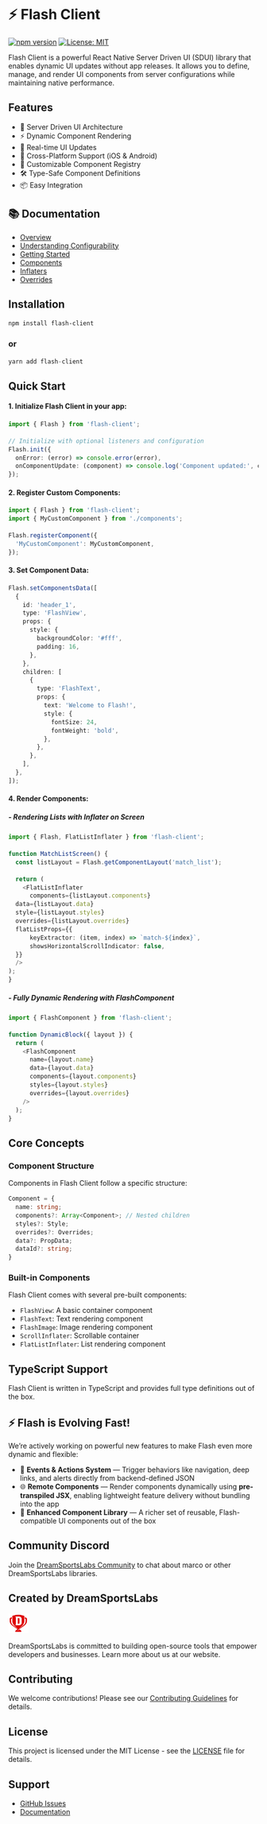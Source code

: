 # ⚡ Flash Client

[![npm version](https://badge.fury.io/js/flash-client.svg)](https://badge.fury.io/js/flash-client)
[![License: MIT](https://img.shields.io/badge/License-MIT-yellow.svg)](https://opensource.org/licenses/MIT)

Flash Client is a powerful React Native Server Driven UI (SDUI) library that enables dynamic UI updates without app releases. It allows you to define, manage, and render UI components from server configurations while maintaining native performance.

## Features

- 🚀 Server Driven UI Architecture
- ⚡️ Dynamic Component Rendering
- 🔄 Real-time UI Updates
- 📱 Cross-Platform Support (iOS & Android)
- 🎨 Customizable Component Registry
- 🛠 Type-Safe Component Definitions
- 📦 Easy Integration

## 📚 Documentation

- [Overview](https://app.gitbook.com/o/4LSU9ku5mbRRmXIp618W/s/x2629G9neeISCbDa2iUD/development/overview)
- [Understanding Configurability](https://app.gitbook.com/o/4LSU9ku5mbRRmXIp618W/s/x2629G9neeISCbDa2iUD/understanding-configurability)
- [Getting Started](https://app.gitbook.com/o/4LSU9ku5mbRRmXIp618W/s/x2629G9neeISCbDa2iUD/getting-started)
- [Components](https://app.gitbook.com/o/4LSU9ku5mbRRmXIp618W/s/x2629G9neeISCbDa2iUD/getting-started/components)
- [Inflaters](https://app.gitbook.com/o/4LSU9ku5mbRRmXIp618W/s/x2629G9neeISCbDa2iUD/getting-started/inflaters)
- [Overrides](https://app.gitbook.com/o/4LSU9ku5mbRRmXIp618W/s/x2629G9neeISCbDa2iUD/getting-started/overrides)


## Installation

```bash
npm install flash-client
```
### or
```typescript
yarn add flash-client
```

## Quick Start

#### 1. Initialize Flash Client in your app:

```typescript
import { Flash } from 'flash-client';

// Initialize with optional listeners and configuration
Flash.init({
  onError: (error) => console.error(error),
  onComponentUpdate: (component) => console.log('Component updated:', component),
});
```

#### 2. Register Custom Components:

```typescript
import { Flash } from 'flash-client';
import { MyCustomComponent } from './components';

Flash.registerComponent({
  'MyCustomComponent': MyCustomComponent,
});
```

#### 3. Set Component Data:

```typescript
Flash.setComponentsData([
  {
    id: 'header_1',
    type: 'FlashView',
    props: {
      style: {
        backgroundColor: '#fff',
        padding: 16,
      },
    },
    children: [
      {
        type: 'FlashText',
        props: {
          text: 'Welcome to Flash!',
          style: {
            fontSize: 24,
            fontWeight: 'bold',
          },
        },
      },
    ],
  },
]);
```

#### 4. Render Components:

   ##### - Rendering Lists with Inflater on Screen
```typescript
import { Flash, FlatListInflater } from 'flash-client';

function MatchListScreen() {
  const listLayout = Flash.getComponentLayout('match_list');

  return (
    <FlatListInflater
      components={listLayout.components}
  data={listLayout.data}
  style={listLayout.styles}
  overrides={listLayout.overrides}
  flatListProps={{
      keyExtractor: (item, index) => `match-${index}`,
      showsHorizontalScrollIndicator: false,
  }}
  />
);
}
```
  ##### - Fully Dynamic Rendering with FlashComponent
```typescript
import { FlashComponent } from 'flash-client';

function DynamicBlock({ layout }) {
  return (
    <FlashComponent
      name={layout.name}
      data={layout.data}
      components={layout.components}
      styles={layout.styles}
      overrides={layout.overrides}
    />
  );
}
```

## Core Concepts

### Component Structure

Components in Flash Client follow a specific structure:

```typescript
Component = {
  name: string;
  components?: Array<Component>; // Nested children
  styles?: Style;
  overrides?: Overrides;
  data?: PropData;
  dataId?: string;
}
```

### Built-in Components

Flash Client comes with several pre-built components:

- `FlashView`: A basic container component
- `FlashText`: Text rendering component
- `FlashImage`: Image rendering component
- `ScrollInflater`: Scrollable container
- `FlatListInflater`: List rendering component

## TypeScript Support

Flash Client is written in TypeScript and provides full type definitions out of the box.

## ⚡ Flash is Evolving Fast!

We’re actively working on powerful new features to make Flash even more dynamic and flexible:

- 🧩 **Events & Actions System** — Trigger behaviors like navigation, deep links, and alerts directly from backend-defined JSON
- 🌐 **Remote Components** — Render components dynamically using **pre-transpiled JSX**, enabling lightweight feature delivery without bundling into the app
- 🧱 **Enhanced Component Library** — A richer set of reusable, Flash-compatible UI components out of the box

## Community Discord

Join the [DreamSportsLabs Community](https://discord.com/channels/1317172052179943504/1317172052179943507) to chat about marco or other DreamSportsLabs libraries.

## Created by DreamSportsLabs

<img src="media/logo.png" width="40" alt="Flash Banner" />

DreamSportsLabs is committed to building open-source tools that empower developers and businesses. Learn more about us at our website.

## Contributing

We welcome contributions! Please see our [Contributing Guidelines](CONTRIBUTING.md) for details.

## License

This project is licensed under the MIT License - see the [LICENSE](LICENSE) file for details.

## Support

- [GitHub Issues](https://github.com/dream-sports-labs/flash-client/issues)
- [Documentation](https://app.gitbook.com/o/4LSU9ku5mbRRmXIp618W/s/x2629G9neeISCbDa2iUD/development/overview)

